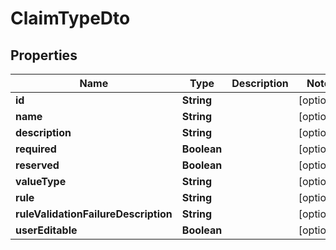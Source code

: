 
# ClaimTypeDto

## Properties
Name | Type | Description | Notes
------------ | ------------- | ------------- | -------------
**id** | **String** |  |  [optional]
**name** | **String** |  |  [optional]
**description** | **String** |  |  [optional]
**required** | **Boolean** |  |  [optional]
**reserved** | **Boolean** |  |  [optional]
**valueType** | **String** |  |  [optional]
**rule** | **String** |  |  [optional]
**ruleValidationFailureDescription** | **String** |  |  [optional]
**userEditable** | **Boolean** |  |  [optional]




